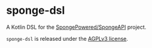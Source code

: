 # sponge-dsl

A Kotlin DSL for the
[SpongePowered/SpongeAPI](https://github.com/SpongePowered/SpongeAPI) project.

`sponge-dsl` is released under the [AGPLv3 license](LICENSE).

